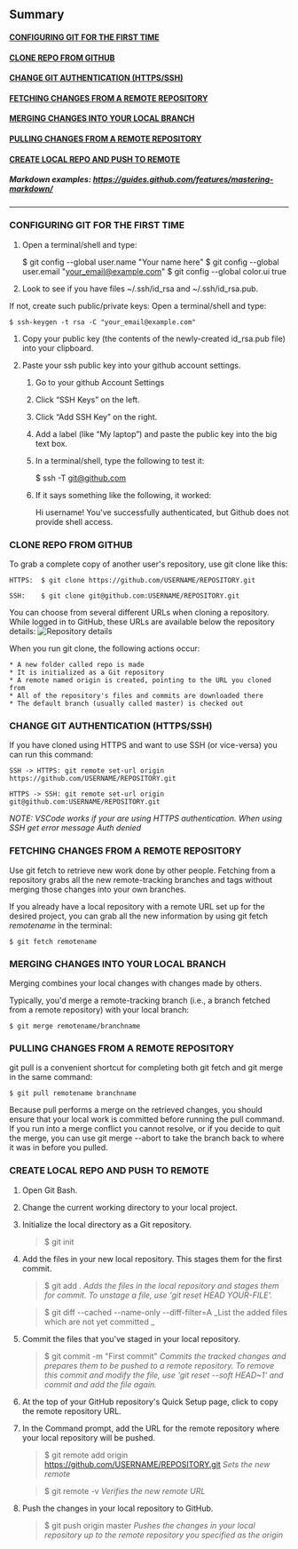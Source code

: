 ## Summary
#### [CONFIGURING GIT FOR THE FIRST TIME](https://github.com/rodolfo-marra/Terraform/blob/master/README.md#configuring-git-for-the-first-time)
#### [CLONE REPO FROM GITHUB](https://github.com/rodolfo-marra/Terraform/blob/master/README.md#clone-repo-from-github)
#### [CHANGE GIT AUTHENTICATION (HTTPS/SSH)](https://github.com/rodolfo-marra/Terraform/blob/master/README.md#change-git-authentication-httpsssh)
#### [FETCHING CHANGES FROM A REMOTE REPOSITORY](https://github.com/rodolfo-marra/Terraform/blob/master/README.md#fetching-changes-from-a-remote-repository)
#### [MERGING CHANGES INTO YOUR LOCAL BRANCH](https://github.com/rodolfo-marra/Terraform/blob/master/README.md#merging-changes-into-your-local-branch)
#### [PULLING CHANGES FROM A REMOTE REPOSITORY](https://github.com/rodolfo-marra/Terraform/blob/master/README.md#pulling-changes-from-a-remote-repository)
#### [CREATE LOCAL REPO AND PUSH TO REMOTE](https://github.com/rodolfo-marra/Terraform/blob/master/README.md#create-local-repo-and-push-to-remote)
##### Markdown examples: https://guides.github.com/features/mastering-markdown/

---

### CONFIGURING GIT FOR THE FIRST TIME

1. Open a terminal/shell and type:

    $ git config --global user.name "Your name here"
    $ git config --global user.email "your_email@example.com"
    $ git config --global color.ui true

1. Look to see if you have files ~/.ssh/id_rsa and ~/.ssh/id_rsa.pub.

If not, create such public/private keys: Open a terminal/shell and type:

    $ ssh-keygen -t rsa -C "your_email@example.com"

1. Copy your public key (the contents of the newly-created id_rsa.pub file) into your clipboard.

1. Paste your ssh public key into your github account settings.

    1. Go to your github Account Settings
    2. Click “SSH Keys” on the left.
    3. Click “Add SSH Key” on the right.
    4. Add a label (like “My laptop”) and paste the public key into the big text box.
    5. In a terminal/shell, type the following to test it:
    
        $ ssh -T git@github.com
        
    6. If it says something like the following, it worked:
    
        Hi username! You've successfully authenticated, but Github does not provide shell access.

### CLONE REPO FROM GITHUB

To grab a complete copy of another user's repository, use git clone like this:
    
    HTTPS:  $ git clone https://github.com/USERNAME/REPOSITORY.git

    SSH:    $ git clone git@github.com:USERNAME/REPOSITORY.git

You can choose from several different URLs when cloning a repository. While logged in to GitHub, these URLs are available below the repository details:
![Repository details](https://help.github.com/assets/images/help/repository/remotes-url.png)

When you run git clone, the following actions occur:

    * A new folder called repo is made
    * It is initialized as a Git repository
    * A remote named origin is created, pointing to the URL you cloned from
    * All of the repository's files and commits are downloaded there
    * The default branch (usually called master) is checked out

### CHANGE GIT AUTHENTICATION (HTTPS/SSH)

If you have cloned using HTTPS and want to use SSH (or vice-versa) you can run this command:

    SSH -> HTTPS: git remote set-url origin https://github.com/USERNAME/REPOSITORY.git

    HTTPS -> SSH: git remote set-url origin git@github.com:USERNAME/REPOSITORY.git

*NOTE: VSCode works if your are using HTTPS authentication. When using SSH get error message Auth denied*

### FETCHING CHANGES FROM A REMOTE REPOSITORY

Use git fetch to retrieve new work done by other people. Fetching from a repository grabs all the new remote-tracking branches and tags without merging those changes into your own branches.

If you already have a local repository with a remote URL set up for the desired project, you can grab all the new information by using git fetch *remotename* in the terminal:

    $ git fetch remotename

### MERGING CHANGES INTO YOUR LOCAL BRANCH

Merging combines your local changes with changes made by others.

Typically, you'd merge a remote-tracking branch (i.e., a branch fetched from a remote repository) with your local branch:

    $ git merge remotename/branchname

### PULLING CHANGES FROM A REMOTE REPOSITORY

git pull is a convenient shortcut for completing both git fetch and git merge in the same command:

    $ git pull remotename branchname

Because pull performs a merge on the retrieved changes, you should ensure that your local work is committed before running the pull command. If you run into a merge conflict you cannot resolve, or if you decide to quit the merge, you can use git merge --abort to take the branch back to where it was in before you pulled.

### CREATE LOCAL REPO AND PUSH TO REMOTE

1. Open Git Bash.
2. Change the current working directory to your local project.
3. Initialize the local directory as a Git repository.
    
    >$ git init
    
4. Add the files in your new local repository. This stages them for the first commit.
    
    >$ git add .
    >_Adds the files in the local repository and stages them for commit. To unstage a file, use 'git reset HEAD YOUR-FILE'._
    
    >$ git diff --cached --name-only --diff-filter=A
    >_List the added files which are not yet committed _
    
5. Commit the files that you've staged in your local repository.
    
    > $ git commit -m "First commit"
    > _Commits the tracked changes and prepares them to be pushed to a remote repository. To remove this commit and modify the file, use 'git reset --soft HEAD~1' and commit and add the file again._
    
6. At the top of your GitHub repository's Quick Setup page, click to copy the remote repository URL.
7. In the Command prompt, add the URL for the remote repository where your local repository will be pushed.
    
    > $ git remote add origin https://github.com/USERNAME/REPOSITORY.git
    > _Sets the new remote_
    
    > $ git remote -v
    > _Verifies the new remote URL_
    
8. Push the changes in your local repository to GitHub.
    
    > $ git push origin master
    > _Pushes the changes in your local repository up to the remote repository you specified as the origin_
